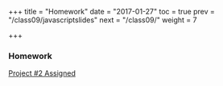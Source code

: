 +++
title = "Homework"
date = "2017-01-27"
toc = true
prev = "/class09/javascriptslides"
next = "/class09/"
weight = 7

+++

### Homework

[Project #2 Assigned](/assignments/project2)